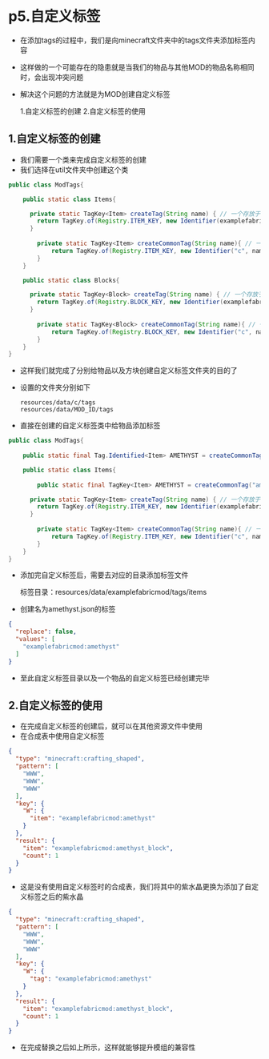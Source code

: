 # p5.自定义标签
- 在添加tags的过程中，我们是向minecraft文件夹中的tags文件夹添加标签内容
- 这样做的一个可能存在的隐患就是当我们的物品与其他MOD的物品名称相同时，会出现冲突问题
- 解决这个问题的方法就是为MOD创建自定义标签


    1.自定义标签的创建
    2.自定义标签的使用 


## 1.自定义标签的创建
- 我们需要一个类来完成自定义标签的创建
- 我们选择在util文件夹中创建这个类
```java
public class ModTags{

    public static class Items{

      private static TagKey<Item> createTag(String name) { // 一个存放于resources/data/MOD_ID/tags文件夹中的标签
        return TagKey.of(Registry.ITEM_KEY, new Identifier(examplefabricmod.MOD_ID, name));
      }
    
        private static TagKey<Item> createCommonTag(String name){ // 一个存放于resources/data/minecraft/c/tags文件夹中的标签
            return TagKey.of(Registry.ITEM_KEY, new Identifier("c", name));
        }
    }

    public static class Blocks{

      private static TagKey<Block> createTag(String name) { // 一个存放于resources/data/MOD_ID/tags文件夹中的标签
        return TagKey.of(Registry.BLOCK_KEY, new Identifier(examplefabricmod.MOD_ID, name));
      }
    
        private static TagKey<Block> createCommonTag(String name){ // 一个存放于resources/data/c/tags文件夹中的标签
            return TagKey.of(Registry.BLOCK_KEY, new Identifier("c", name));
        }
    }
}
```
- 这样我们就完成了分别给物品以及方块创建自定义标签文件夹的目的了
- 设置的文件夹分别如下

      resources/data/c/tags
      resources/data/MOD_ID/tags

- 直接在创建的自定义标签类中给物品添加标签
```java
public class ModTags{
    
    public static final Tag.Identified<Item> AMETHYST = createCommonTag("amethyst");

    public static class Items{
  
        public static final TagKey<Item> AMETHYST = createCommonTag("amethyst");

      private static TagKey<Item> createTag(String name) { // 一个存放于resources/data/MOD_ID/tags文件夹中的标签
        return TagKey.of(Registry.ITEM_KEY, new Identifier(examplefabricmod.MOD_ID, name));
      }
    
        private static TagKey<Item> createCommonTag(String name){ // 一个存放于resources/data/minecraft/c/tags文件夹中的标签
            return TagKey.of(Registry.ITEM_KEY, new Identifier("c", name));
        }
    }
}
```
- 添加完自定义标签后，需要去对应的目录添加标签文件


    标签目录：resources/data/examplefabricmod/tags/items


- 创建名为amethyst.json的标签
```json
{
  "replace": false,
  "values": [
    "examplefabricmod:amethyst"
  ]
}
```
- 至此自定义标签目录以及一个物品的自定义标签已经创建完毕


## 2.自定义标签的使用
- 在完成自定义标签的创建后，就可以在其他资源文件中使用
- 在合成表中使用自定义标签
```json
{
  "type": "minecraft:crafting_shaped",
  "pattern": [
    "WWW",
    "WWW",
    "WWW"
  ],
  "key": {
    "W": {
      "item": "examplefabricmod:amethyst"
    }
  },
  "result": {
    "item": "examplefabricmod:amethyst_block",
    "count": 1
  }
}
```
- 这是没有使用自定义标签时的合成表，我们将其中的紫水晶更换为添加了自定义标签之后的紫水晶
```json
{
  "type": "minecraft:crafting_shaped",
  "pattern": [
    "WWW",
    "WWW",
    "WWW"
  ],
  "key": {
    "W": {
      "tag": "examplefabricmod:amethyst"
    }
  },
  "result": {
    "item": "examplefabricmod:amethyst_block",
    "count": 1
  }
}
```
- 在完成替换之后如上所示，这样就能够提升模组的兼容性
